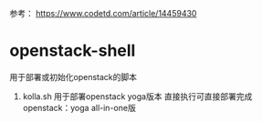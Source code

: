 参考：
https://www.codetd.com/article/14459430 
# openstack-shell
用于部署或初始化openstack的脚本
1. kolla.sh 用于部署openstack yoga版本 直接执行可直接部署完成openstack：yoga all-in-one版
